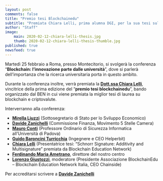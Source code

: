 ```yaml
---
layout: post
comments: false
title: "Premio tesi Blockchainedu"
subtitle: "Premiata Chiara Lelli, prima alumna DGI, per la sua tesi sulla Schnorr signature."
author: "Staff"
image: 
    main: 2020-02-12-chiara-lelli-thesis.jpg
    thumb: 2020-02-12-chiara-lelli-thesis-thumble.jpg
published: true
newsfeed: true
---
```


Martedì 25 febbraio a Roma, presso Montecitorio, si svolgerà la conferenza “**Blockchain: l’innovazione parte dalle università**”, dove si parlerà dell’importanza che la ricerca universitaria porta in questo ambito. 

Durante la conferenza inoltre, verrà premiata la [**Dott.ssa Chiara Lelli**](https://dgi.io/full-team/#alumni), vincitrice della prima edizione del “**premio tesi blockchainedu**”, bando organizzato dal BEN in cui viene premiata la miglior tesi di laurea su blockchain e criptovalute. 

Interverranno alla conferenza:
 - [**Mirella Liuzzi**](https://www.linkedin.com/in/mirellaliuzzi/) (Sottosegretario di Stato per lo Sviluppo Economico)
  - [**Davide Zanichelli**](https://www.linkedin.com/in/davide-zanichelli/) (Commissione Finanza, Movimento 5 Stelle Camera)
  - [**Mauro Conti**](https://www.linkedin.com/in/mauroconti/) (Professore Ordinario di Sicurezza Informatica all’Università di Padova)
  - [**Guido Baroncini Turricchia**](https://www.linkedin.com/in/guidobaronciniturricchia/?originalSubdomain=it) (Ingegnere e CEO Helperbit) 
  - [**Chiara Lelli**](https://www.linkedin.com/in/chiara-lelli-5bb648134/) (Presentatrice tesi: “Schnorr Signature: Additivity and Multisignature” premiata da Blockchain Education Network)
  - [**Ferdinando Maria Ametrano**](http://www.ametrano.net/), direttore del nostro centro 
   - [**Lorenzo Giustozzi**](https://www.linkedin.com/in/lorenzogiustozzi/), moderatore (Presidente Associazione BlockchainEdu – Blockchain Education Network Italia, CEO Chainside)

Per accreditarsi scrivere a [**Davide Zanichelli**](mailto:zanichelli_d@camera.it) 